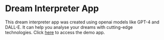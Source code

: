 # Dream Interpreter App
This dream interpreter app was created using openai models like GPT-4 and DALL-E. It can help you analyse your dreams with cutting-edge technologies.
Click [here](https://dream-interpreter-app.vercel.app/) to access the demo app.
